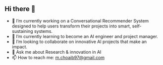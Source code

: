 ## Hi there 👋

<!--
**MChoaib0/MChoaib0** is a ✨ _special_ ✨ repository because its `README.md` (this file) appears on your GitHub profile.

Here are some ideas to get you started:


-->
- 🔭 I’m currently working on a Conversational Recommender System designed to help users transform their projects into smart, self-sustaining systems.
- 🌱 I’m currently learning to become an AI engineer and project manager. 
- 👯 I’m looking to collaborate on innovative AI projects that make an impact.
- 💬 Ask me about Research & innovation in AI
- 📫 How to reach me: m.choaib97@gmail.com
